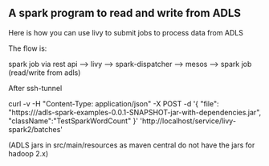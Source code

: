 A spark program to read and write from ADLS
-------------------------------------------

Here is how you can use livy to submit jobs to process data from ADLS

The flow is:

spark job via rest api --> livy --> spark-dispatcher --> mesos --> spark job (read/write from adls)


After ssh-tunnel

curl -v -H "Content-Type: application/json" -X POST -d '{ "file": "https://<url>/adls-spark-examples-0.0.1-SNAPSHOT-jar-with-dependencies.jar", "className":"TestSparkWordCount" }' 'http://localhost/service/livy-spark2/batches'

(ADLS jars in src/main/resources as maven central do not have the jars for hadoop 2.x)

